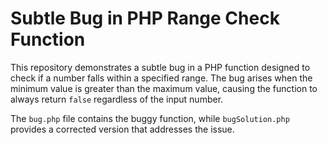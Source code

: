 # Subtle Bug in PHP Range Check Function

This repository demonstrates a subtle bug in a PHP function designed to check if a number falls within a specified range. The bug arises when the minimum value is greater than the maximum value, causing the function to always return `false` regardless of the input number.

The `bug.php` file contains the buggy function, while `bugSolution.php` provides a corrected version that addresses the issue.